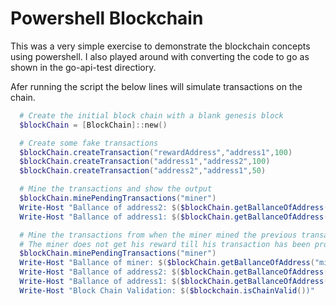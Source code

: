# Powershell Blockchain

This was a very simple exercise to demonstrate the blockchain concepts using powershell. I also played around with converting the code to go as shown in the go-api-test directiory. 

Afer running the script the below lines will simulate transactions on the chain.

```powershell
  # Create the initial block chain with a blank genesis block
  $blockChain = [BlockChain]::new()

  # Create some fake transactions
  $blockChain.createTransaction("rewardAddress","address1",100)
  $blockChain.createTransaction("address1","address2",100)
  $blockChain.createTransaction("address2","address1",50)

  # Mine the transactions and show the output
  $blockChain.minePendingTransactions("miner")
  Write-Host "Ballance of address2: $($blockChain.getBallanceOfAddress("address2"))"
  Write-Host "Ballance of address1: $($blockChain.getBallanceOfAddress("address1"))"

  # Mine the transactions from when the miner mined the previous transactions
  # The miner does not get his reward till his transaction has been processed
  $blockChain.minePendingTransactions("miner")
  Write-Host "Ballance of miner: $($blockChain.getBallanceOfAddress("miner"))"
  Write-Host "Ballance of address2: $($blockChain.getBallanceOfAddress("address2"))"
  Write-Host "Ballance of address1: $($blockChain.getBallanceOfAddress("address1"))"
  Write-Host "Block Chain Validation: $($blockchain.isChainValid())"
```
